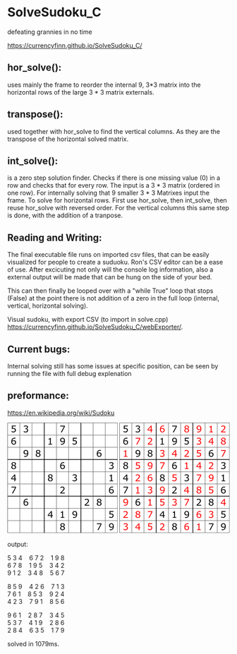 # SolveSudoku_C
defeating grannies in no time

https://currencyfinn.github.io/SolveSudoku_C/

## hor_solve():

uses mainly the frame to reorder the internal 9, 3*3 matrix into the horizontal rows of the large 3 * 3 matrix externals.

## transpose():

used together with hor_solve to find the vertical columns. As they are the transpose of the horizontal solved matrix.

## int_solve():

is a zero step solution finder. Checks if there is one missing value (0) in a row and checks that for every row. The input is a 3 * 3 matrix (ordered in one row). 
For internally solving that 9 smaller 3 * 3 Matrixes input the frame. 
To solve for horizontal rows. First use hor_solve, then int_solve, then reuse hor_solve with reversed order. For the vertical columns this same step is done,
with the addition of a tranpose. 

## Reading and Writing:

The final executable file runs on imported csv files, that can be easily visualized for people to create a suduoku. Ron's CSV editor can be a ease of use. After excicuting not only will the console log information, also a external output will be made that can be hung on the side of your bed.

This can then finally be looped over with a "while True" loop that stops (False) at the point there is not addition of a zero in the full loop (internal, vertical, horizontal solving).

Visual sudoku, with export CSV (to import in solve.cpp) https://currencyfinn.github.io/SolveSudoku_C/webExporter/. 

## Current bugs:

Internal solving still has some issues at specific position, can be seen by running the file with full debug explenation

## preformance:

https://en.wikipedia.org/wiki/Sudoku 

![alt text](https://github.com/CurrencyFinn/SolveSudoku_C/blob/master/info/Sudoku_Puzzle_by_L2G-20050714_standardized_layout.svg.png?raw=true)
![alt text](https://github.com/CurrencyFinn/SolveSudoku_C/blob/master/info/250px-Sudoku_Puzzle_by_L2G-20050714_solution_standardized_layout.svg.png?raw=true)

output:

5 3 4 &nbsp; &nbsp;6 7 2 &nbsp; &nbsp;1 9 8   
6 7 8 &nbsp; &nbsp;1 9 5 &nbsp; &nbsp;3 4 2   
9 1 2 &nbsp; &nbsp;3 4 8 &nbsp; &nbsp;5 6 7   

8 5 9 &nbsp; &nbsp;4 2 6 &nbsp; &nbsp;7 1 3   
7 6 1 &nbsp; &nbsp;8 5 3 &nbsp; &nbsp;9 2 4   
4 2 3 &nbsp; &nbsp;7 9 1 &nbsp; &nbsp;8 5 6   

9 6 1 &nbsp; &nbsp;2 8 7 &nbsp; &nbsp;3 4 5   
5 3 7 &nbsp; &nbsp;4 1 9 &nbsp; &nbsp;2 8 6   
2 8 4 &nbsp; &nbsp;6 3 5 &nbsp; &nbsp;1 7 9   

solved in 1079ms.
